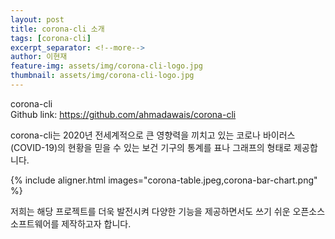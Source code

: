 ```yaml
---
layout: post
title: corona-cli 소개
tags: [corona-cli]
excerpt_separator: <!--more-->
author: 이현재
feature-img: assets/img/corona-cli-logo.jpg
thumbnail: assets/img/corona-cli-logo.jpg 
---
```

corona-cli  
Github link: <https://github.com/ahmadawais/corona-cli>

corona-cli는 2020년 전세계적으로 큰 영향력을 끼치고 있는 코로나 바이러스 (COVID-19)의 현황을 믿을 수 있는 보건 기구의 통계를 표나 그래프의 형태로 제공합니다.  

{% include aligner.html images="corona-table.jpeg,corona-bar-chart.png" %}  

저희는 해당 프로젝트를 더욱 발전시켜 다양한 기능을 제공하면서도 쓰기 쉬운 오픈소스 소프트웨어를 제작하고자 합니다.  